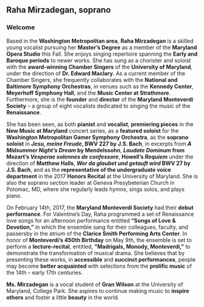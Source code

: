 ## Raha Mirzadegan, soprano

### Welcome

Based in the **Washington Metropolitan area**, **Raha Mirzadegan** is a skilled young vocalist pursuing her **Master’s Degree** as a member of the **Maryland Opera Studio** this Fall. She enjoys singing repertoire spanning the **Early and Baroque periods** to newer works. She has sung as a chorister and soloist with the **award-winning Chamber Singers** of the **University of Maryland**, under the direction of **Dr. Edward Maclary**. As a current member of the Chamber Singers, she frequently collaborates with the **National and Baltimore Symphony Orchestras**, in venues such as the **Kennedy Center**, **Meyerhoff Symphony Hall**, and the **Music Center at Strathmore**. Furthermore, she is the **founder** and **director** of the **Maryland Monteverdi Society** – a group of eight vocalists dedicated to singing the music of the **Renaissance**.

She has been seen, as both **pianist** and **vocalist**, **premiering pieces** in the **New Music at Maryland** concert series, as a **featured soloist** for the **Washington Metropolitan Gamer Symphony Orchestra**, as the **soprano soloist** in **_Jesu, meine Freude_, BWV 227 by J.S. Bach**, in excerpts from **_A Midsummer Night’s Dream_ by Mendelssohn**, **_Laudate Dominum_ from Mozart’s _Vesperae solennes de confessore_**, **Howell’s _Requiem_** under the direction of **Matthew Halls**,  **_Wer da glaubet und getauft wird_ BWV 27 by J.S. Bach**, and as the **representative of the undergraduate voice department** in the 2017 **Honors Recital** at the University of Maryland. She is also the soprano section leader at Geneva Presybeterian Church in Potomac, MD, where she regularly leads hymns, sings solos, and plays piano.

On February 14th, 2017, the **Maryland Monteverdi Society** had their **debut performance**. For Valentine’s Day, Raha programmed a set of Renaissance love songs for an afternoon performance entitled **“Songs of Love & Devotion,”** in which the ensemble sang for their colleagues, faculty, and passersby in the atrium of the **Clarice Smith Performing Arts Center**. In honor of **Monteverdi’s 450th Birthday** on May 9th, the ensemble is set to perform a **lecture-recital**, entitled, **”Madrigals, Monody, Monteverdi,”** to demonstrate the transformation of musical drama. She believes that by presenting these works, in **accessible** and **succinct performances**, people may become **better acquainted** with selections from the **prolific music** of the 14th – early 17th centuries.

**Ms. Mirzadegan** is a vocal student of **Gran Wilson** at the University of Maryland, College Park. She aspires to continue making music to **inspire others** and foster a little **beauty** in the world.

